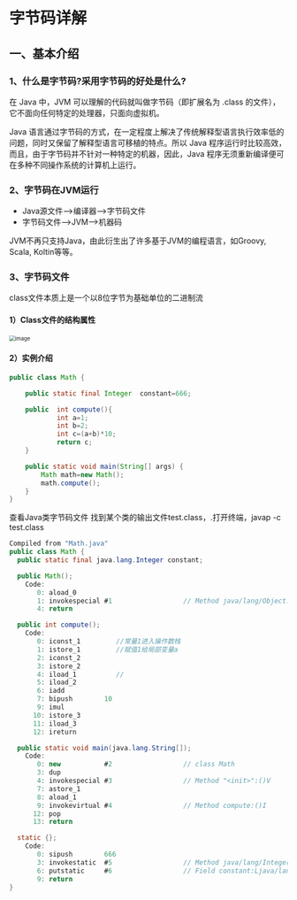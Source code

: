 # 字节码详解

## 一、基本介绍

### 1、什么是字节码?采用字节码的好处是什么?

在 Java 中，JVM 可以理解的代码就叫做字节码（即扩展名为 .class 的文件），它不面向任何特定的处理器，只面向虚拟机。

Java 语言通过字节码的方式，在一定程度上解决了传统解释型语言执行效率低的问题，同时又保留了解释型语言可移植的特点。所以 Java 程序运行时比较高效，而且，由于字节码并不针对一种特定的机器，因此，Java 程序无须重新编译便可在多种不同操作系统的计算机上运行。



### 2、字节码在JVM运行
- Java源文件—->编译器—->字节码文件
- 字节码文件—->JVM—->机器码

JVM不再只支持Java，由此衍生出了许多基于JVM的编程语言，如Groovy, Scala, Koltin等等。

### 3、字节码文件
class文件本质上是一个以8位字节为基础单位的二进制流

#### 1）Class文件的结构属性
<img src="https://www.pdai.tech/_images/jvm/java-jvm-class-2.png" alt="image" style="zoom: 67%;" />

#### 2）实例介绍

```Java
public class Math {

    public static final Integer  constant=666;

    public  int compute(){
            int a=1;
            int b=2;
            int c=(a+b)*10;
            return c;
    }

    public static void main(String[] args) {
        Math math=new Math();
        math.compute();
    }
}
```
查看Java类字节码文件   找到某个类的输出文件test.class，.打开终端，javap -c test.class
```java
Compiled from "Math.java"
public class Math {
  public static final java.lang.Integer constant;

  public Math();
    Code:
       0: aload_0
       1: invokespecial #1                  // Method java/lang/Object."<init>":()V
       4: return

  public int compute();
    Code:
       0: iconst_1         //常量1进入操作数栈
       1: istore_1         //赋值1给局部变量a
       2: iconst_2
       3: istore_2
       4: iload_1          //
       5: iload_2
       6: iadd
       7: bipush        10
       9: imul
      10: istore_3
      11: iload_3
      12: ireturn

  public static void main(java.lang.String[]);
    Code:
       0: new           #2                  // class Math
       3: dup
       4: invokespecial #3                  // Method "<init>":()V
       7: astore_1
       8: aload_1
       9: invokevirtual #4                  // Method compute:()I
      12: pop
      13: return

  static {};
    Code:
       0: sipush        666
       3: invokestatic  #5                  // Method java/lang/Integer.valueOf:(I)Ljava/lang/Integer;
       6: putstatic     #6                  // Field constant:Ljava/lang/Integer;
       9: return
}
```

